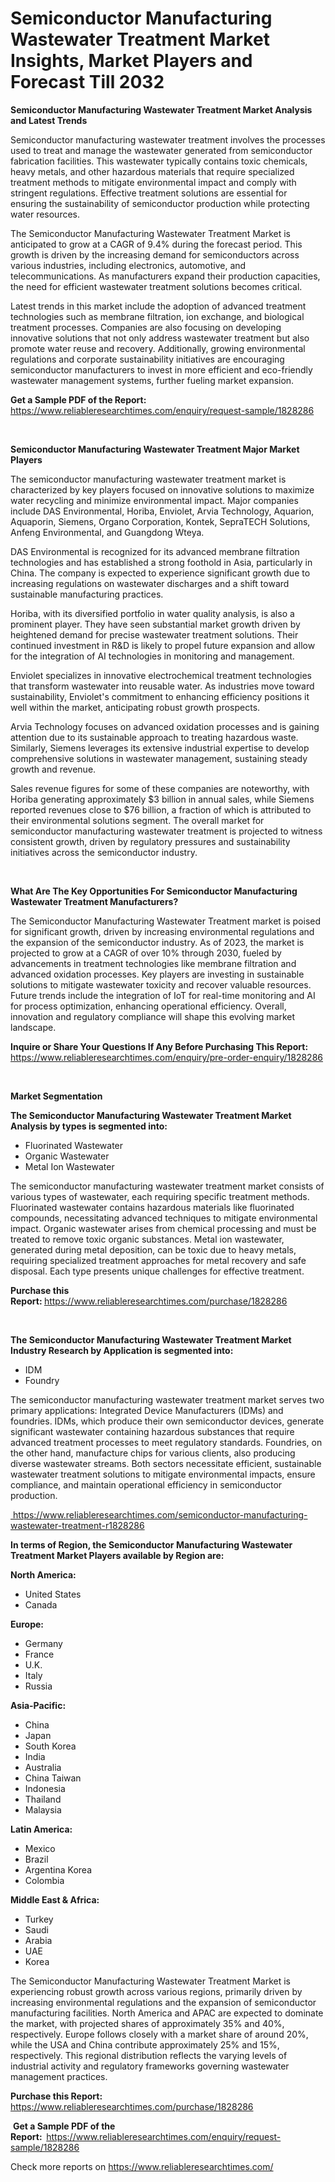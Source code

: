 <p><h1>Semiconductor Manufacturing Wastewater Treatment Market Insights, Market Players and Forecast Till 2032</h1></p><p><strong>Semiconductor Manufacturing Wastewater Treatment Market Analysis and Latest Trends</strong></p>
<p><p>Semiconductor manufacturing wastewater treatment involves the processes used to treat and manage the wastewater generated from semiconductor fabrication facilities. This wastewater typically contains toxic chemicals, heavy metals, and other hazardous materials that require specialized treatment methods to mitigate environmental impact and comply with stringent regulations. Effective treatment solutions are essential for ensuring the sustainability of semiconductor production while protecting water resources.</p><p>The Semiconductor Manufacturing Wastewater Treatment Market is anticipated to grow at a CAGR of 9.4% during the forecast period. This growth is driven by the increasing demand for semiconductors across various industries, including electronics, automotive, and telecommunications. As manufacturers expand their production capacities, the need for efficient wastewater treatment solutions becomes critical.</p><p>Latest trends in this market include the adoption of advanced treatment technologies such as membrane filtration, ion exchange, and biological treatment processes. Companies are also focusing on developing innovative solutions that not only address wastewater treatment but also promote water reuse and recovery. Additionally, growing environmental regulations and corporate sustainability initiatives are encouraging semiconductor manufacturers to invest in more efficient and eco-friendly wastewater management systems, further fueling market expansion.</p></p>
<p><strong>Get a Sample PDF of the Report:&nbsp;</strong> <a href="https://www.reliableresearchtimes.com/enquiry/request-sample/1828286?utm_campaign=2720&utm_medium=2&utm_source=Github&utm_content=ia&utm_term=11032025&utm_id=semiconductor-manufacturing-wastewater-treatment">https://www.reliableresearchtimes.com/enquiry/request-sample/1828286</a></p>
<p>&nbsp;</p>
<p><strong>Semiconductor Manufacturing Wastewater Treatment Major Market Players</strong></p>
<p><p>The semiconductor manufacturing wastewater treatment market is characterized by key players focused on innovative solutions to maximize water recycling and minimize environmental impact. Major companies include DAS Environmental, Horiba, Enviolet, Arvia Technology, Aquarion, Aquaporin, Siemens, Organo Corporation, Kontek, SepraTECH Solutions, Anfeng Environmental, and Guangdong Wteya.</p><p>DAS Environmental is recognized for its advanced membrane filtration technologies and has established a strong foothold in Asia, particularly in China. The company is expected to experience significant growth due to increasing regulations on wastewater discharges and a shift toward sustainable manufacturing practices.</p><p>Horiba, with its diversified portfolio in water quality analysis, is also a prominent player. They have seen substantial market growth driven by heightened demand for precise wastewater treatment solutions. Their continued investment in R&D is likely to propel future expansion and allow for the integration of AI technologies in monitoring and management.</p><p>Enviolet specializes in innovative electrochemical treatment technologies that transform wastewater into reusable water. As industries move toward sustainability, Enviolet's commitment to enhancing efficiency positions it well within the market, anticipating robust growth prospects.</p><p>Arvia Technology focuses on advanced oxidation processes and is gaining attention due to its sustainable approach to treating hazardous waste. Similarly, Siemens leverages its extensive industrial expertise to develop comprehensive solutions in wastewater management, sustaining steady growth and revenue.</p><p>Sales revenue figures for some of these companies are noteworthy, with Horiba generating approximately $3 billion in annual sales, while Siemens reported revenues close to $76 billion, a fraction of which is attributed to their environmental solutions segment. The overall market for semiconductor manufacturing wastewater treatment is projected to witness consistent growth, driven by regulatory pressures and sustainability initiatives across the semiconductor industry.</p></p>
<p>&nbsp;</p>
<p><strong>What Are The Key Opportunities For Semiconductor Manufacturing Wastewater Treatment Manufacturers?</strong></p>
<p><p>The Semiconductor Manufacturing Wastewater Treatment market is poised for significant growth, driven by increasing environmental regulations and the expansion of the semiconductor industry. As of 2023, the market is projected to grow at a CAGR of over 10% through 2030, fueled by advancements in treatment technologies like membrane filtration and advanced oxidation processes. Key players are investing in sustainable solutions to mitigate wastewater toxicity and recover valuable resources. Future trends include the integration of IoT for real-time monitoring and AI for process optimization, enhancing operational efficiency. Overall, innovation and regulatory compliance will shape this evolving market landscape.</p></p>
<p><strong>Inquire or Share Your Questions If Any Before Purchasing This Report:</strong> <a href="https://www.reliableresearchtimes.com/enquiry/pre-order-enquiry/1828286?utm_campaign=2720&utm_medium=2&utm_source=Github&utm_content=ia&utm_term=11032025&utm_id=semiconductor-manufacturing-wastewater-treatment">https://www.reliableresearchtimes.com/enquiry/pre-order-enquiry/1828286</a></p>
<p>&nbsp;</p>
<p><strong>Market Segmentation</strong></p>
<p><strong>The Semiconductor Manufacturing Wastewater Treatment Market Analysis by types is segmented into:</strong></p>
<p><ul><li>Fluorinated Wastewater</li><li>Organic Wastewater</li><li>Metal Ion Wastewater</li></ul></p>
<p><p>The semiconductor manufacturing wastewater treatment market consists of various types of wastewater, each requiring specific treatment methods. Fluorinated wastewater contains hazardous materials like fluorinated compounds, necessitating advanced techniques to mitigate environmental impact. Organic wastewater arises from chemical processing and must be treated to remove toxic organic substances. Metal ion wastewater, generated during metal deposition, can be toxic due to heavy metals, requiring specialized treatment approaches for metal recovery and safe disposal. Each type presents unique challenges for effective treatment.</p></p>
<p><strong>Purchase this Report:&nbsp;</strong><a href="https://www.reliableresearchtimes.com/purchase/1828286?utm_campaign=2720&utm_medium=2&utm_source=Github&utm_content=ia&utm_term=11032025&utm_id=semiconductor-manufacturing-wastewater-treatment">https://www.reliableresearchtimes.com/purchase/1828286</a></p>
<p>&nbsp;</p>
<p><strong>The Semiconductor Manufacturing Wastewater Treatment Market Industry Research by Application is segmented into:</strong></p>
<p><ul><li>IDM</li><li>Foundry</li></ul></p>
<p><p>The semiconductor manufacturing wastewater treatment market serves two primary applications: Integrated Device Manufacturers (IDMs) and foundries. IDMs, which produce their own semiconductor devices, generate significant wastewater containing hazardous substances that require advanced treatment processes to meet regulatory standards. Foundries, on the other hand, manufacture chips for various clients, also producing diverse wastewater streams. Both sectors necessitate efficient, sustainable wastewater treatment solutions to mitigate environmental impacts, ensure compliance, and maintain operational efficiency in semiconductor production.</p></p>
<p><a href="https://www.reliableresearchtimes.com/semiconductor-manufacturing-wastewater-treatment-r1828286?utm_campaign=2720&utm_medium=2&utm_source=Github&utm_content=ia&utm_term=11032025&utm_id=semiconductor-manufacturing-wastewater-treatment">&nbsp;https://www.reliableresearchtimes.com/semiconductor-manufacturing-wastewater-treatment-r1828286</a></p>
<p><strong>In terms of Region, the Semiconductor Manufacturing Wastewater Treatment Market Players available by Region are:</strong></p>
<p>
    <p> <strong> North America: </strong>
        <ul>
            <li>United States</li>
            <li>Canada</li>
        </ul>
        </p> 
    <p> <strong> Europe: </strong>
        <ul>
            <li>Germany</li>
            <li>France</li>
            <li>U.K.</li>
            <li>Italy</li>
            <li>Russia</li>
        </ul>
        </p> 
    <p> <strong> Asia-Pacific: </strong>
        <ul>
            <li>China</li>
            <li>Japan</li>
            <li>South Korea</li>
            <li>India</li>
            <li>Australia</li>
            <li>China Taiwan</li>
            <li>Indonesia</li>
            <li>Thailand</li>
            <li>Malaysia</li>
        </ul>
        </p> 
    <p> <strong> Latin America: </strong>
        <ul>
            <li>Mexico</li>
            <li>Brazil</li>
            <li>Argentina Korea</li>
            <li>Colombia</li>
        </ul>
        </p> 
    <p> <strong> Middle East & Africa: </strong>
        <ul>
            <li>Turkey</li>
            <li>Saudi</li>
            <li>Arabia</li>
            <li>UAE</li>
            <li>Korea</li>
        </ul>
    </p>
    </p>
<p><p>The Semiconductor Manufacturing Wastewater Treatment Market is experiencing robust growth across various regions, primarily driven by increasing environmental regulations and the expansion of semiconductor manufacturing facilities. North America and APAC are expected to dominate the market, with projected shares of approximately 35% and 40%, respectively. Europe follows closely with a market share of around 20%, while the USA and China contribute approximately 25% and 15%, respectively. This regional distribution reflects the varying levels of industrial activity and regulatory frameworks governing wastewater management practices.</p></p>
<p><strong>Purchase this Report: </strong><a href="https://www.reliableresearchtimes.com/purchase/1828286?utm_campaign=2720&utm_medium=2&utm_source=Github&utm_content=ia&utm_term=11032025&utm_id=semiconductor-manufacturing-wastewater-treatment">https://www.reliableresearchtimes.com/purchase/1828286</a></p>
<p>&nbsp;<strong>Get a Sample PDF of the Report:&nbsp;&nbsp;</strong><a href="https://www.reliableresearchtimes.com/enquiry/request-sample/1828286?utm_campaign=2720&utm_medium=2&utm_source=Github&utm_content=ia&utm_term=11032025&utm_id=semiconductor-manufacturing-wastewater-treatment">https://www.reliableresearchtimes.com/enquiry/request-sample/1828286</a></p>
<p><strong></strong></p>
<p>Check more reports on <a href="https://www.reliableresearchtimes.com/?utm_campaign=2720&utm_medium=2&utm_source=Github&utm_content=ia&utm_term=11032025&utm_id=semiconductor-manufacturing-wastewater-treatment">https://www.reliableresearchtimes.com/</a></p>